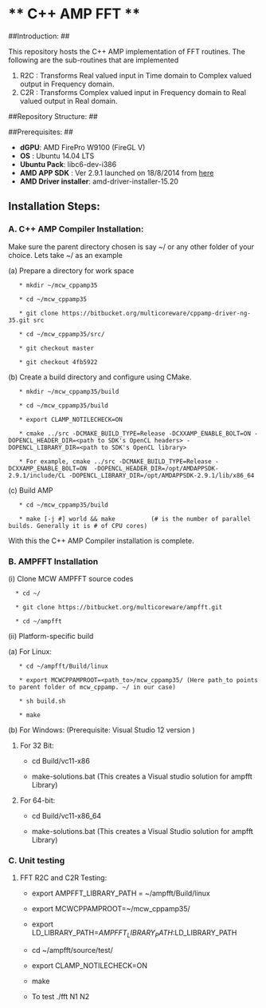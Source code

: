 # ** C++ AMP FFT ** #

##Introduction: ##

This repository hosts the C++ AMP implementation of FFT routines. The following are the sub-routines that are implemented

1. R2C : Transforms Real valued input in Time domain to Complex valued output in Frequency domain.
2. C2R : Transforms Complex valued input in Frequency domain to Real valued output in Real domain.


##Repository Structure: ##

##Prerequisites: ##
* **dGPU**:  AMD FirePro W9100 (FireGL V)
* **OS** : Ubuntu 14.04 LTS
* **Ubuntu Pack**: libc6-dev-i386
* **AMD APP SDK** : Ver 2.9.1 launched on 18/8/2014 from [here](http://developer.amd.com/tools-and-sdks/opencl-zone/amd-accelerated-parallel-processing-app-sdk/)
* **AMD Driver installer**: amd-driver-installer-15.20


## Installation Steps:

### A. C++ AMP Compiler Installation: 

Make sure the parent directory chosen is say ~/ or any other folder of your choice. Lets take ~/ as an example

  (a) Prepare a directory for work space

       * mkdir ~/mcw_cppamp35

       * cd ~/mcw_cppamp35

       * git clone https://bitbucket.org/multicoreware/cppamp-driver-ng-35.git src

       * cd ~/mcw_cppamp35/src/

       * git checkout master

       * git checkout 4fb5922

  (b) Create a build directory and configure using CMake.

       * mkdir ~/mcw_cppamp35/build

       * cd ~/mcw_cppamp35/build

       * export CLAMP_NOTILECHECK=ON

       * cmake ../src -DCMAKE_BUILD_TYPE=Release -DCXXAMP_ENABLE_BOLT=ON -DOPENCL_HEADER_DIR=<path to SDK's OpenCL headers> -DOPENCL_LIBRARY_DIR=<path to SDK's OpenCL library> 
  
       * For example, cmake ../src -DCMAKE_BUILD_TYPE=Release -DCXXAMP_ENABLE_BOLT=ON  -DOPENCL_HEADER_DIR=/opt/AMDAPPSDK-2.9.1/include/CL -DOPENCL_LIBRARY_DIR=/opt/AMDAPPSDK-2.9.1/lib/x86_64


  (c) Build AMP

       * cd ~/mcw_cppamp35/build

       * make [-j #] world && make          (# is the number of parallel builds. Generally it is # of CPU cores)

With this the C++ AMP Compiler installation is complete.

### B. AMPFFT Installation

(i) Clone MCW AMPFFT source codes

      * cd ~/
   
      * git clone https://bitbucket.org/multicoreware/ampfft.git 

      * cd ~/ampfft

(ii) Platform-specific build

(a) For Linux:

       * cd ~/ampfft/Build/linux
       
       * export MCWCPPAMPROOT=<path_to>/mcw_cppamp35/ (Here path_to points to parent folder of mcw_cppamp. ~/ in our case)

       * sh build.sh

       * make

(b)  For Windows: (Prerequisite: Visual Studio 12 version )

1. For 32 Bit:

     * cd Build/vc11-x86

     * make-solutions.bat (This creates a Visual studio solution for ampfft Library) 

 2. For 64-bit:

     * cd Build/vc11-x86_64

     * make-solutions.bat (This creates a Visual Studio solution for ampfft Library)


### C. Unit testing

1. FFT R2C and C2R Testing: 

     * export AMPFFT_LIBRARY_PATH = ~/ampfft/Build/linux
     
     * export MCWCPPAMPROOT=~/mcw_cppamp35/
     
     * export LD_LIBRARY_PATH=$AMPFFT_LIBRARY_PATH:$LD_LIBRARY_PATH
     
     * cd ~/ampfft/source/test/

     * export CLAMP_NOTILECHECK=ON
     
     * make
     
     * To test ./fft N1 N2